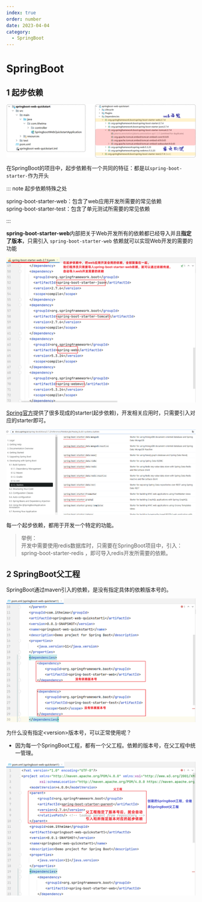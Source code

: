 ```yaml
---
index: true
order: number
date: 2023-04-04
category: 
  - SpringBoot
---
```


# SpringBoot
<!-- more -->

## 1 起步依赖

![ ](./assets/springboot00/image-20221202202305118.png)

在SpringBoot的项目中，起步依赖有一个共同的特征：都是以`spring-boot-starter-`作为开头

::: note 起步依赖特殊之处

spring-boot-starter-web：包含了web应用开发所需要的常见依赖  
spring-boot-starter-test：包含了单元测试所需要的常见依赖

:::

**spring-boot-starter-web**内部把关于Web开发所有的依赖都已经导入并且**指定了版本**，只需引入 `spring-boot-starter-web` 依赖就可以实现Web开发的需要的功能

![ ](./assets/springboot00/image-20221202204013113.png)

[Spring官方](https://docs.spring.io/spring-boot/docs/2.7.2/reference/htmlsingle/#using.build-systems.starters)提供了很多现成的starter(起步依赖)，开发相关应用时，只需要引入对应的starter即可。

![ ](./assets/springboot00/image-20221202204536647.png)

每一个起步依赖，都用于开发一个特定的功能。

> 举例：  
> 开发中需要使用redis数据库时，只需要在SpringBoot项目中，引入：spring-boot-starter-redis ，即可导入redis开发所需要的依赖。

## 2 SpringBoot父工程

SpringBoot通过maven引入的依赖，是没有指定具体的依赖版本号的。

![ ](./assets/springboot00/image-20221202205103486.png)

为什么没有指定\<version>版本号，可以正常使用呢？

- 因为每一个SpringBoot工程，都有一个父工程。依赖的版本号，在父工程中统一管理。

![ ](./assets/springboot00/image-20221202205318778.png)
